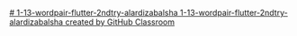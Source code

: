 [# 1-13-wordpair-flutter-2ndtry-alardizabalsha
1-13-wordpair-flutter-2ndtry-alardizabalsha created by GitHub Classroom
](https://github.com/alardizabalsha/-1-13-wordpair-flutter-andrew)
